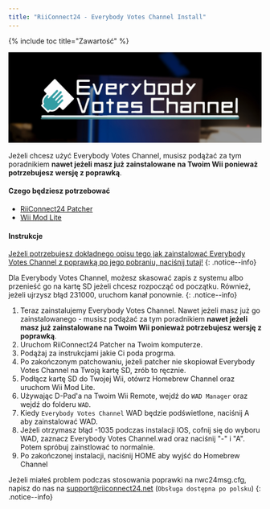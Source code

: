 ```yaml
---
title: "RiiConnect24 - Everybody Votes Channel Install"
---
```


{% include toc title="Zawartość" %}

![RiiConnect24 Logo](/images/EVC.jpg)

Jeżeli chcesz użyć Everybody Votes Channel, musisz podążać za tym poradnikiem **nawet jeżeli masz już zainstalowane na Twoim Wii ponieważ potrzebujesz wersję z poprawką**.

#### Czego będziesz potrzebować

* [RiiConnect24 Patcher](https://github.com/RiiConnect24/RiiConnect24-Patcher/releases)
* [Wii Mod Lite](https://github.com/RiiConnect24/Wii-Mod-Lite/releases)

#### Instrukcje

[Jeżeli potrzebujesz dokładnego opisu tego jak zainstalować Everybody Votes Channel z poprawką po jego pobraniu, naciśnij tutaj!](wiimodlite)
{: .notice--info}

Dla Everybody Votes Channel, możesz skasować zapis z systemu albo przenieść go na kartę SD jeżeli chcesz rozpocząć od początku. Również, jeżeli ujrzysz błąd 231000, uruchom kanał ponownie.
{: .notice--info}

1. Teraz zainstalujemy Everybody Votes Channel. Nawet jeżeli masz już go zainstalowanego - musisz podążać za tym poradnikiem **nawet jeżeli masz już zainstalowane na Twoim Wii ponieważ potrzebujesz wersję z poprawką**.
1. Uruchom RiiConnect24 Patcher na Twoim komputerze.
1. Podążaj za instrukcjami jakie Ci poda progrma.
1. Po zakończonym patchowaniu, jeżeli patcher nie skopiował Everybody Votes Channel na Twoją kartę SD, zrób to ręcznie.
1. Podłącz kartę SD do Twojej Wii, otówrz Homebrew Channel oraz uruchom Wii Mod Lite.
1. Używając D-Pad'a na Twoim Wii Remote, wejdź do `WAD Manager` oraz wejdź do folderu `WAD`.
1. Kiedy `Everybody Votes Channel` WAD będzie podświetlone, naciśnij A aby zainstalować WAD.
1. Jeżeli otrzymasz błąd -1035 podczas instalacji IOS, cofnij się do wyboru WAD, zaznacz Everybody Votes Channel.wad oraz naciśnij "-" i "A". Potem spróbuj zainstlować to normalnie.
1. Po zakończonej instalacji, naciśnij HOME aby wyjść do Homebrew Channel

Jeżeli miałeś problem podczas stosowania poprawki na nwc24msg.cfg, napisz do nas na [support@riiconnect24.net](mailto:support@riiconnect24.net) (`Obsługa dostępna po polsku`)
{: .notice--info}
